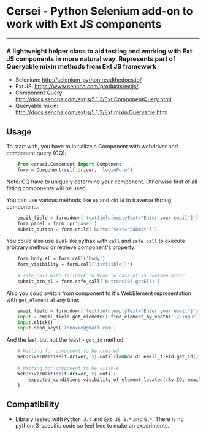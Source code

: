 # Cersei - Python Selenium add-on to work with Ext JS components
---
### A lightweight helper class to aid testing and working with Ext JS components in more natural way. Represents part of Queryable mixin methods from Ext JS framework
* Selenium: http://selenium-python.readthedocs.io/
* Ext JS: https://www.sencha.com/products/extjs/
* Component Query: http://docs.sencha.com/extjs/5.1.3/Ext.ComponentQuery.html
* Queryable mixin: http://docs.sencha.com/extjs/5.1.3/Ext.mixin.Queryable.html


## Usage
To start with, you have to initialize a Component with webdriver and component query (CQ):
```python
	from cersei.Component import Component
    form = Component(self.driver, 'loginForm')
```
Note: CQ have to uniquely determine your component. Otherwise first of all fitting components will be used.

You can use various methods like `up` and `child` to traverse throug components:
```python
    email_field = form.down('textfield[emptyText="Enter your email"]')
    form_panel = form.up('panel')
    submit_button = form.child('button[text="Submit"]')
```

You could also use eval-like sythax with `call` and `safe_call` to execute arbitrary method or retrieve component's property:
```python
    form_body_el = form.call('body')
    form_visibility = form.call('isVisible()')
    
    # safe_call with fallback to None in case of JS runtime error
    submit_btn_el = form.safe_call('buttons[0].getEl()')
```

Also you coud switch from component to it's WebElement representation with `get_element` at any time:
```python
    email_field = form.down('textfield[emptyText="Enter your email"]')
    input = email_field.get_elemetn().find_element_by_xpath('.//input')
    input.click()
    input.send_keys('lobovke@gmail.com')
```

And the last, but not the least - `get_id` method:
```python
    # Waiting for component to be created
    WebDriverWait(self.driver, 5).until(lambda d: email_field.get_id() is not None)
    
    # Waiting for component to be visible
    WebDriverWait(self.driver, 5).until(
        expected_conditions.visibility_of_element_located((By.ID, email_field.get_id()))
    )
```

## Compatibility
* Library tested with `Python 3.4` and `Ext JS 5.*` and `6.*`. There is no python-3-specific code so feel free to make an experiments.
